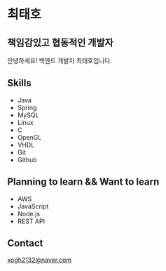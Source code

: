 # 최태호
## 책임감있고 협동적인 개발자

안녕하세요! 백엔드 개발자 최태호입니다.


## Skills

- Java
- Spring
- MySQL
- Linux
- C
- OpenGL
- VHDL
- Git
- Github

## Planning to learn && Want to learn
- AWS
- JavaScript
- Node.js
- REST API

## Contact
xogh2132@naver.com
